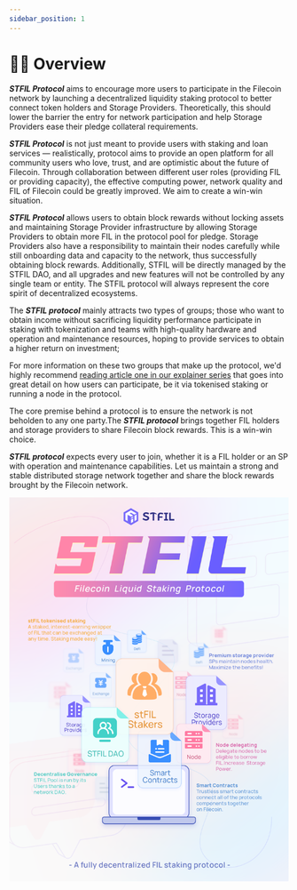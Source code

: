 ```yaml
---
sidebar_position: 1
---
```


# 👋🏻 Overview

_**STFIL Protocol**_ aims to encourage more users to participate in the Filecoin network by launching a decentralized liquidity staking protocol to better connect token holders and Storage Providers. Theoretically, this should lower the barrier the entry for network participation and help Storage Providers ease their pledge collateral requirements.

_**STFIL Protocol**_ is not just meant to provide users with staking and loan services — realistically, protocol aims to provide an open platform for all community users who love, trust, and are optimistic about the future of Filecoin. Through collaboration between different user roles (providing FIL or providing capacity), the effective computing power, network quality and FIL of Filecoin could be greatly improved. We aim to create a win-win situation.

_**STFIL Protocol**_ allows users to obtain block rewards without locking assets and maintaining Storage Provider infrastructure by allowing Storage Providers to obtain more FIL in the protocol pool for pledge. Storage Providers also have a responsibility to maintain their nodes carefully while still onboarding data and capacity to the network, thus successfully obtaining block rewards. Additionally, STFIL will be directly managed by the STFIL DAO, and all upgrades and new features will not be controlled by any single team or entity. The STFIL protocol will always represent the core spirit of decentralized ecosystems.

The **_STFIL protocol_** mainly attracts two types of groups; those who want to obtain income without sacrificing liquidity performance participate in staking with tokenization and teams with high-quality hardware and operation and maintenance resources, hoping to provide services to obtain a higher return on investment;

For more information on these two groups that make up the protocol, we'd highly recommend [reading article one in our explainer series](https://medium.com/@contacts_5594/stfil-decentralized-liquidity-staking-protocol-for-filecoin-6c0b26621ead) that goes into great detail on how users can participate, be it via tokenised staking or running a node in the protocol.

The core premise behind a protocol is to ensure the network is not beholden to any one party.The _**STFIL protocol**_ brings together FIL holders and storage providers to share Filecoin block rewards. This is a win-win choice.

**_STFIL protocol_** expects every user to join, whether it is a FIL holder or an SP with operation and maintenance capabilities. Let us maintain a strong and stable distributed storage network together and share the block rewards brought by the Filecoin network.

![](imgs/poster.png)

